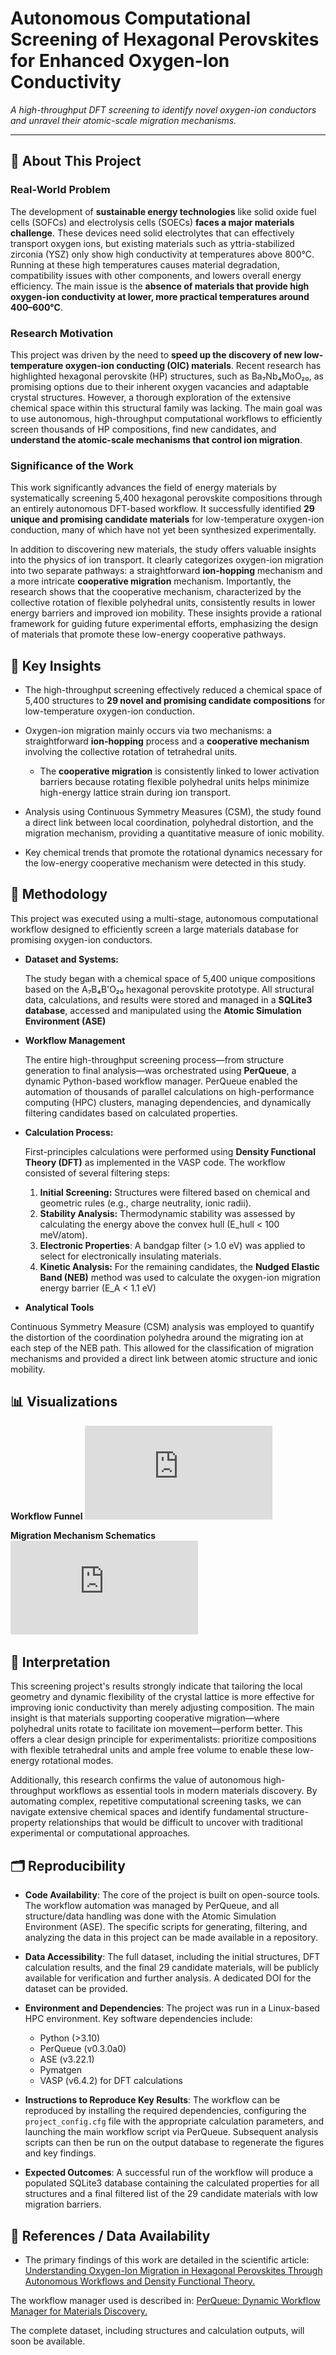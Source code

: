 # Autonomous Computational Screening of Hexagonal Perovskites for Enhanced Oxygen-Ion Conductivity

*A high-throughput DFT screening to identify novel oxygen-ion conductors and unravel their atomic-scale migration mechanisms.*

---

## 🧭 About This Project

### Real-World Problem

The development of **sustainable energy technologies** like solid oxide fuel cells (SOFCs) and electrolysis cells (SOECs) **faces a major materials challenge**. These devices need solid electrolytes that can effectively transport oxygen ions, but existing materials such as yttria-stabilized zirconia (YSZ) only show high conductivity at temperatures above 800°C. Running at these high temperatures causes material degradation, compatibility issues with other components, and lowers overall energy efficiency. The main issue is the **absence of materials that provide high oxygen-ion conductivity at lower, more practical temperatures around 400–600°C**.

### Research Motivation

This project was driven by the need to **speed up the discovery of new low-temperature oxygen-ion conducting (OIC) materials**. Recent research has highlighted hexagonal perovskite (HP) structures, such as Ba₇Nb₄MoO₂₀, as promising options due to their inherent oxygen vacancies and adaptable crystal structures. However, a thorough exploration of the extensive chemical space within this structural family was lacking. The main goal was to use autonomous, high-throughput computational workflows to efficiently screen thousands of HP compositions, find new candidates, and **understand the atomic-scale mechanisms that control ion migration**.

### Significance of the Work

This work significantly advances the field of energy materials by systematically screening 5,400 hexagonal perovskite compositions through an entirely autonomous DFT-based workflow. It successfully identified **29 unique and promising candidate materials** for low-temperature oxygen-ion conduction, many of which have not yet been synthesized experimentally.

In addition to discovering new materials, the study offers valuable insights into the physics of ion transport. It clearly categorizes oxygen-ion migration into two separate pathways: a straightforward **ion-hopping** mechanism and a more intricate **cooperative migration** mechanism. Importantly, the research shows that the cooperative mechanism, characterized by the collective rotation of flexible polyhedral units, consistently results in lower energy barriers and improved ion mobility. These insights provide a rational framework for guiding future experimental efforts, emphasizing the design of materials that promote these low-energy cooperative pathways.

## 🔎 Key Insights

- The high-throughput screening effectively reduced a chemical space of 5,400 structures to **29 novel and promising candidate compositions** for low-temperature oxygen-ion conduction.

- Oxygen-ion migration mainly occurs via two mechanisms: a straightforward **ion-hopping** process and a **cooperative mechanism** involving the collective rotation of tetrahedral units.

  - The **cooperative migration** is consistently linked to lower activation barriers because rotating flexible polyhedral units helps minimize high-energy lattice strain during ion transport.

- Analysis using Continuous Symmetry Measures (CSM), the study found a direct link between local coordination, polyhedral distortion, and the migration mechanism, providing a quantitative measure of ionic mobility.

- Key chemical trends that promote the rotational dynamics necessary for the low-energy cooperative mechanism were detected in this study.

## 📝 Methodology

This project was executed using a multi-stage, autonomous computational workflow designed to efficiently screen a large materials database for promising oxygen-ion conductors.

- **Dataset and Systems:**  
  
  The study began with a chemical space of 5,400 unique compositions based on the A₇B₄B'O₂₀ hexagonal perovskite prototype. All structural data, calculations, and results were stored and managed in a **SQLite3 database**, accessed and manipulated using the **Atomic Simulation Environment (ASE)**
  
- **Workflow Management**  

  The entire high-throughput screening process—from structure generation to final analysis—was orchestrated using **PerQueue**, a dynamic Python-based workflow manager. PerQueue enabled the automation of thousands of parallel calculations on high-performance computing (HPC) clusters, managing dependencies, and dynamically filtering candidates based on calculated properties.

- **Calculation Process:**  

  First-principles calculations were performed using **Density Functional Theory (DFT)** as implemented in the VASP code. The workflow consisted of several filtering steps:
  
    1.  **Initial Screening:** Structures were filtered based on chemical and geometric rules (e.g., charge neutrality, ionic radii).
    2.  **Stability Analysis:** Thermodynamic stability was assessed by calculating the energy above the convex hull (E_hull < 100 meV/atom).
    3.  **Electronic Properties**: A bandgap filter (> 1.0 eV) was applied to select for electronically insulating materials.
    4.  **Kinetic Analysis:** For the remaining candidates, the **Nudged Elastic Band (NEB)** method was used to calculate the oxygen-ion migration energy barrier (E_A < 1.1 eV)

-  **Analytical Tools**

  Continuous Symmetry Measure (CSM) analysis was employed to quantify the distortion of the coordination polyhedra around the migrating ion at each step of the NEB path. This allowed for the classification of migration mechanisms and provided a direct link between atomic structure and ionic mobility.

## 📊 Visualizations

**Workflow Funnel**
![A diagram illustrating the multi-step screening process, showing the number of candidate materials that pass or fail at each stage of the computational workflow (e.g., Stability Check, Bandgap, NEB).](https://github.com/armmorin/workflow/blob/main/Sankey_wf.pdf)

**Migration Mechanism Schematics**
![Side-by-side atomic visualizations of the "ion-hopping" and "cooperative" migration pathways. These diagrams would show the evolution of the local polyhedra and the trajectory of the migrating oxygen ion, clearly distinguishing the rotational motion in the cooperative mechanism from the simple hop.](https://github.com/armmorin/workflow/blob/main/ces_ion_hop_coop.pdf)

## 🤔 Interpretation

This screening project's results strongly indicate that tailoring the local geometry and dynamic flexibility of the crystal lattice is more effective for improving ionic conductivity than merely adjusting composition. The main insight is that materials supporting cooperative migration—where polyhedral units rotate to facilitate ion movement—perform better. This offers a clear design principle for experimentalists: prioritize compositions with flexible tetrahedral units and ample free volume to enable these low-energy rotational modes.

Additionally, this research confirms the value of autonomous high-throughput workflows as essential tools in modern materials discovery. By automating complex, repetitive computational screening tasks, we can navigate extensive chemical spaces and identify fundamental structure-property relationships that would be difficult to uncover with traditional experimental or computational approaches.

## 🗂️ Reproducibility

- **Code Availability**: The core of the project is built on open-source tools. The workflow automation was managed by PerQueue, and all structure/data handling was done with the Atomic Simulation Environment (ASE). The specific scripts for generating, filtering, and analyzing the data in this project can be made available in a repository.

- **Data Accessibility**: The full dataset, including the initial structures, DFT calculation results, and the final 29 candidate materials, will be publicly available for verification and further analysis. A dedicated DOI for the dataset can be provided.

- **Environment and Dependencies**: The project was run in a Linux-based HPC environment. Key software dependencies include:

  -   Python (>3.10)
  -   PerQueue (v0.3.0a0)
  -   ASE (v3.22.1)
  -   Pymatgen
  -   VASP (v6.4.2) for DFT calculations

- **Instructions to Reproduce Key Results**: The workflow can be reproduced by installing the required dependencies, configuring the `project_config.cfg` file with the appropriate calculation parameters, and launching the main workflow script via PerQueue. Subsequent analysis scripts can then be run on the output database to regenerate the figures and key findings.

- **Expected Outcomes**: A successful run of the workflow will produce a populated SQLite3 database containing the calculated properties for all structures and a final filtered list of the 29 candidate materials with low migration barriers.

## 🙏 References / Data Availability

-  The primary findings of this work are detailed in the scientific article: [Understanding Oxygen-Ion Migration in Hexagonal Perovskites Through Autonomous Workflows and Density Functional Theory.](https://doi.org/10.26434/chemrxiv-2025-kdhkh)

The workflow manager used is described in: [PerQueue: Dynamic Workflow Manager for Materials Discovery.](https://doi.org/10.1039/D4DD00134F)

The complete dataset, including structures and calculation outputs, will soon be available.
